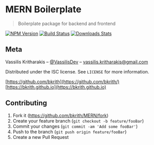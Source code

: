 # MERN Boilerplate
> Boilerplate package for backend and frontend

[![NPM Version][npm-image]][npm-url]
[![Build Status][travis-image]][travis-url]
[![Downloads Stats][npm-downloads]][npm-url]

## Meta

Vassilis Kritharakis – [@VassilisDev](https://twitter.com/VassilisDev) – vassilis.kritharakis@gmail.com

Distributed under the ISC license. See ``LICENSE`` for more information.

[https://github.com/bkrith](https://github.com/bkrith/)
[https://bkrith.github.io](https://bkrith.github.io)

## Contributing

1. Fork it (<https://github.com/bkrith/MERN/fork>)
2. Create your feature branch (`git checkout -b feature/fooBar`)
3. Commit your changes (`git commit -am 'Add some fooBar'`)
4. Push to the branch (`git push origin feature/fooBar`)
5. Create a new Pull Request

<!-- Markdown link & img dfn's -->
[npm-image]: https://img.shields.io/npm/v/datadog-metrics.svg?style=flat-square
[npm-url]: https://npmjs.org/package/datadog-metrics
[npm-downloads]: https://img.shields.io/npm/dm/datadog-metrics.svg?style=flat-square
[travis-image]: https://img.shields.io/travis/dbader/node-datadog-metrics/master.svg?style=flat-square
[travis-url]: https://travis-ci.org/dbader/node-datadog-metrics
[wiki]: https://github.com/yourname/yourproject/wiki
